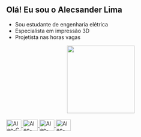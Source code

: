 ## Olá! Eu sou o Alecsander Lima

- Sou estudante de engenharia elétrica
- Especialista em impressão 3D
- Projetista nas horas vagas

<div align="center">
  <a href="https://github.com/aleclima14">
  <img height="180em" src="https://github-readme-stats.vercel.app/api?username=aleclima14&show_icons=true&theme=dark&include_all_commits=true&count_private=true"/>
  </div>
  
    
<div style="display: inline_block"><br>
  <img align="center" alt="Alec-C" height="30" width="40" src="https://cdn.jsdelivr.net/gh/devicons/devicon/icons/c/c-original.svg">
  <img align="center" alt="Alec-CSS" height="30" width="40" src="https://cdn.jsdelivr.net/gh/devicons/devicon/icons/cplusplus/cplusplus-original.svg">
  <img align="center" alt="Alec-HTML" height="30" width="40" src="https://cdn.jsdelivr.net/gh/devicons/devicon/icons/html5/html5-original.svg">
  <img align="center" alt="Alec-CSS" height="30" width="40" src="https://cdn.jsdelivr.net/gh/devicons/devicon/icons/css3/css3-original.svg">
</div>
